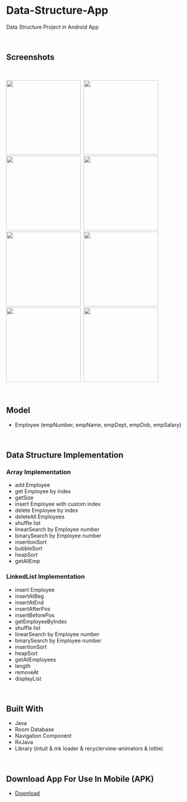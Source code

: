 # Data-Structure-App
Data Structure Project in Android App

<br>

## Screenshots

<br>

<img src="https://github.com/samehesmael277/Data-Structure-App/assets/91541580/3a994126-aa6d-4c6b-ad96-6f2bcbefc6ce" width="200">&nbsp;
<img src="https://github.com/samehesmael277/Data-Structure-App/assets/91541580/84e2c3a6-5aa1-40d8-bc9d-f7c1d3e27317" width="200">&nbsp;
<img src="https://github.com/samehesmael277/Data-Structure-App/assets/91541580/0aa94c9c-393a-4d2d-b805-576411523bc5" width="200">&nbsp;
<img src="https://github.com/samehesmael277/Data-Structure-App/assets/91541580/3abe3922-ee5e-4d56-b587-2ee1b1a8b7c4" width="200">&nbsp;
<img src="https://github.com/samehesmael277/Data-Structure-App/assets/91541580/00a2dc1f-e350-40fc-ba8c-14387bc4d7d8" width="200">&nbsp;
<img src="https://github.com/samehesmael277/Data-Structure-App/assets/91541580/949c03db-9eed-48fc-9c76-04d7f132bc24" width="200">&nbsp;
<img src="https://github.com/samehesmael277/Data-Structure-App/assets/91541580/6dd2fbcc-ff2a-47fb-a5de-5377430f1e3b" width="200">&nbsp;
<img src="https://github.com/samehesmael277/Data-Structure-App/assets/91541580/796e545e-acc2-4582-ab75-114fc060dc82" width="200">&nbsp;

<br>

## Model
* Employee (empNumber, empName, empDept, empDob, empSalary)

<br>

## Data Structure Implementation

### Array Implementation
* add Employee
* get Employee by index
* getSize
* insert Employee with custom index
* delete Employee by index
* deleteAll Employees
* shuffle list
* linearSearch by Employee number
* binarySearch by Employee number
* insertionSort
* bubbleSort
* heapSort
* getAllEmp

### LinkedList Implementation
* insert Employee
* insertAtBeg
* insertAtEnd
* insertAfterPos
* insertBeforePos
* getEmployeeByIndex
* shuffle list
* linearSearch by Employee number
* binarySearch by Employee number
* insertionSort
* heapSort
* getAllEmployees
* length
* removeAt
* displayList

<br>

## Built With

* Java
* Room Database
* Navigation Component
* RxJava
* Library (intuit & mk loader & recyclerview-animators & lottie)

<br>

## Download App For Use In Mobile (APK)

* [Download](https://www.mediafire.com/file/35hwhf8b9a51xxe/dataStructure.apk/file)
